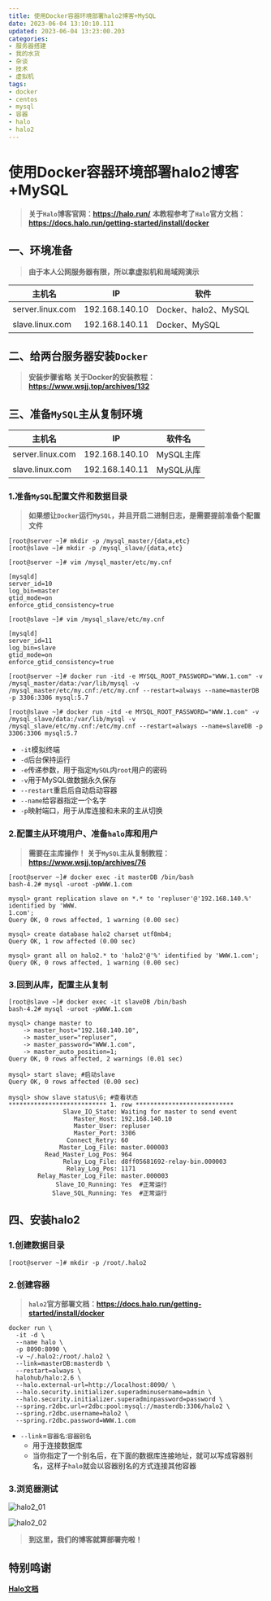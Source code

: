 ```yaml
---
title: 使用Docker容器环境部署halo2博客+MySQL
date: 2023-06-04 13:10:10.111
updated: 2023-06-04 13:23:00.203
categories: 
- 服务器搭建
- 我的水货
- 杂谈
- 技术
- 虚拟机
tags: 
- docker
- centos
- mysql
- 容器
- halo
- halo2
---
```


# 使用Docker容器环境部署halo2博客+MySQL

>**关于`Halo`博客官网：https://halo.run/**
>**本教程参考了`Halo`官方文档：https://docs.halo.run/getting-started/install/docker**

## 一、环境准备

>**由于本人公网服务器有限，所以拿虚拟机和局域网演示**

|主机名|IP|软件|
|-------|-------|-------|
|server.linux.com|192.168.140.10|Docker、halo2、MySQL|
|slave.linux.com|192.168.140.11|Docker、MySQL|

## 二、给两台服务器安装`Docker`

>**安装步骤省略**
>**关于Docker的安装教程：https://www.wsjj.top/archives/132**

## 三、准备`MySQL`主从复制环境

|主机名|IP|软件名|
|-------|-------|-------|
|server.linux.com|192.168.140.10|MySQL主库|
|slave.linux.com|192.168.140.11|MySQL从库|

### 1.准备`MySQL`配置文件和数据目录

>**如果想让`Docker`运行`MySQL`，并且开启二进制日志，是需要提前准备个配置文件**

```
[root@server ~]# mkdir -p /mysql_master/{data,etc}
[root@slave ~]# mkdir -p /mysql_slave/{data,etc}
```

```
[root@server ~]# vim /mysql_master/etc/my.cnf

[mysqld]
server_id=10
log_bin=master
gtid_mode=on
enforce_gtid_consistency=true
```

```
[root@slave ~]# vim /mysql_slave/etc/my.cnf

[mysqld]
server_id=11
log_bin=slave
gtid_mode=on
enforce_gtid_consistency=true
```

```
[root@server ~]# docker run -itd -e MYSQL_ROOT_PASSWORD="WWW.1.com" -v /mysql_master/data:/var/lib/mysql -v /mysql_master/etc/my.cnf:/etc/my.cnf --restart=always --name=masterDB -p 3306:3306 mysql:5.7
```

```
[root@slave ~]# docker run -itd -e MYSQL_ROOT_PASSWORD="WWW.1.com" -v /mysql_slave/data:/var/lib/mysql -v /mysql_slave/etc/my.cnf:/etc/my.cnf --restart=always --name=slaveDB -p 3306:3306 mysql:5.7
```

- `-it`模拟终端
- `-d`后台保持运行
- `-e`传递参数，用于指定`MySQL`内`root`用户的密码
- `-v`用于MySQL做数据永久保存
- `--restart`重启后自动启动容器
- `--name`给容器指定一个名字
- `-p`映射端口，用于从库连接和未来的主从切换

### 2.配置主从环境用户、准备`halo`库和用户

>**需要在主库操作！**
>**关于`MySQL`主从复制教程：https://www.wsjj.top/archives/76**

```
[root@server ~]# docker exec -it masterDB /bin/bash
bash-4.2# mysql -uroot -pWWW.1.com
```

```
mysql> grant replication slave on *.* to 'repluser'@'192.168.140.%' identified by 'WWW.
1.com';
Query OK, 0 rows affected, 1 warning (0.00 sec)

mysql> create database halo2 charset utf8mb4;
Query OK, 1 row affected (0.00 sec)

mysql> grant all on halo2.* to 'halo2'@'%' identified by 'WWW.1.com';
Query OK, 0 rows affected, 1 warning (0.00 sec)
```

### 3.回到从库，配置主从复制

```
[root@slave ~]# docker exec -it slaveDB /bin/bash
bash-4.2# mysql -uroot -pWWW.1.com
```

```
mysql> change master to
    -> master_host="192.168.140.10",
    -> master_user="repluser",
    -> master_password="WWW.1.com",
    -> master_auto_position=1;
Query OK, 0 rows affected, 2 warnings (0.01 sec)

mysql> start slave;	#启动slave
Query OK, 0 rows affected (0.00 sec)

mysql> show slave status\G;	#查看状态
*************************** 1. row ***************************
               Slave_IO_State: Waiting for master to send event
                  Master_Host: 192.168.140.10
                  Master_User: repluser
                  Master_Port: 3306
                Connect_Retry: 60
              Master_Log_File: master.000003
          Read_Master_Log_Pos: 964
               Relay_Log_File: d8ff05681692-relay-bin.000003
                Relay_Log_Pos: 1171
        Relay_Master_Log_File: master.000003
             Slave_IO_Running: Yes	#正常运行
            Slave_SQL_Running: Yes	#正常运行
```

## 四、安装halo2

### 1.创建数据目录

```
[root@server ~]# mkdir -p /root/.halo2
```

### 2.创建容器

>**`halo2`官方部署文档：https://docs.halo.run/getting-started/install/docker**

```
docker run \
  -it -d \
  --name halo \
  -p 8090:8090 \
  -v ~/.halo2:/root/.halo2 \
  --link=masterDB:masterdb \
  --restart=always \
  halohub/halo:2.6 \
  --halo.external-url=http://localhost:8090/ \
  --halo.security.initializer.superadminusername=admin \
  --halo.security.initializer.superadminpassword=password \
  --spring.r2dbc.url=r2dbc:pool:mysql://masterdb:3306/halo2 \
  --spring.r2dbc.username=halo2 \
  --spring.r2dbc.password=WWW.1.com
```

- `--link`=`容器名`:`容器别名`
	- 用于连接数据库
	- 当你指定了一个别名后，在下面的数据库连接地址，就可以写成容器别名，这样子`halo`就会以容器别名的方式连接其他容器
### 3.浏览器测试

![halo2_01](https://www.wsjj.top/upload/2023/06/halo2_01.png)

![halo2_02](https://www.wsjj.top/upload/2023/06/halo2_02.png)

>**到这里，我们的博客就算部署完啦！**

## 特别鸣谢

**[Halo文档](https://docs.halo.run/)**
